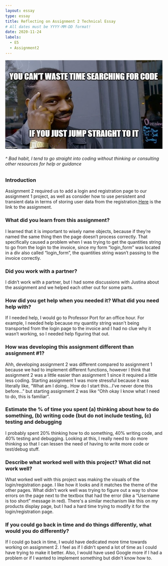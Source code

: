 ```yaml
---
layout: essay
type: essay
title: Reflecting on Assignment 2 Technical Essay
# All dates must be YYYY-MM-DD format!
date: 2020-11-24
labels:
  - E5
  - Assignment2
---
```

 ![Picture](/images/meme3.jpg)
###### ^ Bad habit, I tend to go straight into coding without thinking or consulting other resources for help or guidance

### Introduction
Assignment 2 required us to add a login and registration page to our assignment 1 project, as well as consider how to use persistent and transient data in
terms of storing user data from the registration.[Here](https://dport96.github.io/ITM352/morea/150.Assignment2/experience-Assignment2.html) is the link to the assignment.

### What did you learn from this assignment?
I learned that it is important to wisely name objects, because if they’re named the same thing then the page doesn’t process correctly.
That specifically caused a problem when I was trying to get the quantities string to go from the login to the invoice, since my form “login_form” was located in 
a div also called “login_form”, the quantities string wasn’t passing to the invoice correctly.

### Did you work with a partner?
I didn’t work with a partner, but I had some discussions with Justina about the assignment and we helped each other out for some parts.

### How did you get help when you needed it? What did you need help with?
If I needed help, I would go to Professor Port for an office hour. For example, I needed help because my quantity string wasn't being 
transported from the login page to the invoice and I had no clue why it wasn’t working, so I needed help figuring that out.

### How was developing this assignment different than assignment #1?
Ahh, developing assignment 2 was different compared to assignment 1 because we had to implement different functions, however I think 
that assignment 2 was a little easier than assignment 1 since it required a little less coding. Starting assignment 1 was more stressful because it 
was literally like, “What am I doing.. How do I start this…I’ve never done this before...” but starting assignment 2 was like “Ohh okay I know what I need to do, 
this is familiar”.

### Estimate the % of time you spent (a) thinking about how to do something, (b) writing code (but do not include testing, (c) testing and debugging
I probably spent 20% thinking how to do something, 40% writing code, and 40% testing and debugging. Looking at this, I really need to do more thinking 
so that I can lessen the need of having to write more code or test/debug stuff. 

### Describe what worked well with this project? What did not work well?
What worked well with this project was making the visuals of the login/registration page. I like how it looks and it matches the theme of the other pages. 
What didn’t work well was trying to figure out a way to show errors on the page next to the textbox that had the error (like a “Username is too short” message in red). 
There's a similar mechanism like this on my products display page, but I had a hard time trying to modify it for the login/registration page.

### If you could go back in time and do things differently, what would you do differently?
If I could go back in time, I would have dedicated more time towards working on assignment 2. 
I feel as if I didn't spend a lot of time as I could have trying to make it better. Also, I would have used Google more if I had a problem or if I wanted to implement something
but didn't know how to.


